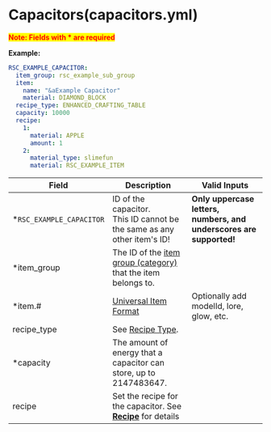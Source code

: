 # Capacitors(capacitors.yml)

<mark style="color:red;">**Note: Fields with * are required**</mark>

**Example:**

```yaml
RSC_EXAMPLE_CAPACITOR:
  item_group: rsc_example_sub_group
  item:
    name: "&aExample Capacitor"
    material: DIAMOND_BLOCK
  recipe_type: ENHANCED_CRAFTING_TABLE
  capacity: 10000
  recipe:
    1:
      material: APPLE
      amount: 1
    2:
      material_type: slimefun
      material: RSC_EXAMPLE_ITEM
```

| Field                     | Description                                                                         | Valid Inputs                                                        |
|---------------------------|-------------------------------------------------------------------------------------|---------------------------------------------------------------------|
| \*`RSC_EXAMPLE_CAPACITOR` | ID of the capacitor. <br>This ID cannot be the same as any other item's ID!         | **Only uppercase letters, numbers, and underscores are supported!** |
| \*item_group              | The ID of the [item group (category)](../file/groups.md) that the item belongs to.  |
| \*item.#                  | [Universal Item Format](../format/universal-item-format.md)                         | Optionally add modelId, lore, glow, etc.                            |
| recipe_type               | See [Recipe Type](recipe_type.md).                                                  |
| \*capacity                | The amount of energy that a capacitor can store, up to 2147483647.                  |
| recipe                    | Set the recipe for the capacitor. See [**Recipe**](../format/recipe.md) for details |


